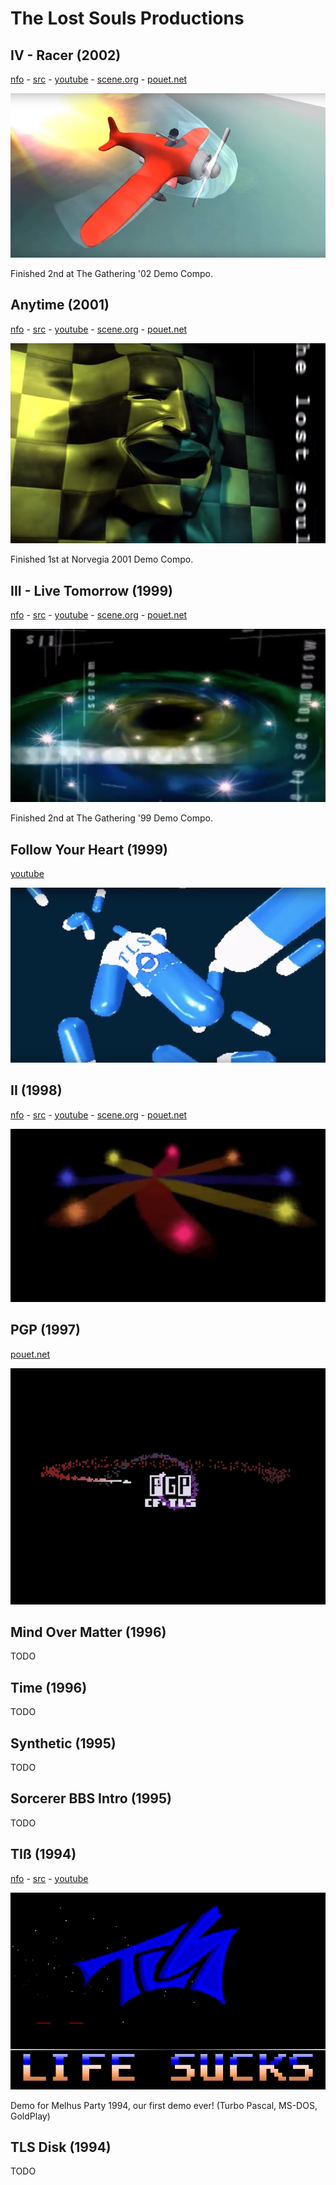 # The Lost Souls Productions

## IV - Racer (2002)
[nfo](https://github.com/the-lost-souls/IV/blob/master/src/racer.nfo) - 
[src](https://github.com/the-lost-souls/IV) - 
[youtube](https://www.youtube.com/watch?v=mHV_oIYZyEg) - 
[scene.org](https://files.scene.org/view/parties/2002/thegathering02/demo/iv_-_racer_by_tls.zip) - 
[pouet.net](http://www.pouet.net/prod.php?which=5555)

[![screenshot](images/thumbnails/iv.jpg)](https://www.youtube.com/watch?v=mHV_oIYZyEg)

Finished 2nd at The Gathering '02 Demo Compo.


## Anytime (2001)
[nfo](https://github.com/the-lost-souls/anytime/blob/master/src/anytime.nfo) -
[src](https://github.com/the-lost-souls/anytime) - [youtube](https://www.youtube.com/watch?v=_ubBTbGcLv8) - [scene.org](https://files.scene.org/view/parties/2001/norvegia01/demo/tls-anytime.zip) - [pouet.net](http://www.pouet.net/prod.php?which=4244)

[![screenshot](images/thumbnails/anytime.jpg)](https://www.youtube.com/watch?v=_ubBTbGcLv8) 

Finished 1st at Norvegia 2001 Demo Compo.


## III - Live Tomorrow (1999)
[nfo](https://github.com/the-lost-souls/III/blob/master/src/TLS_III.NFO) - 
[src](https://github.com/the-lost-souls/III) - 
[youtube](https://www.youtube.com/watch?v=Rd-w4rKwvr4) - 
[scene.org](https://files.scene.org/view/parties/1999/thegathering99/demo/tls_iii.zip) - 
[pouet.net](http://www.pouet.net/prod.php?which=5919)

[![screenshot](images/thumbnails/III.jpg)](https://www.youtube.com/watch?v=Rd-w4rKwvr4)

Finished 2nd at The Gathering '99 Demo Compo.


## Follow Your Heart (1999)
[youtube](https://www.youtube.com/watch?v=Rd-w4rKwvr4)

[![screenshot](images/thumbnails/FYH.jpg)](https://www.youtube.com/watch?v=u9j6pc9UeRs)


## II (1998)
[nfo](https://github.com/the-lost-souls/II/blob/master/src/TLS_II.NFO) - 
[src](https://github.com/the-lost-souls/II) - 
[youtube](https://www.youtube.com/watch?v=SQGvSi6TyXA) - [scene.org](https://files.scene.org/view/parties/1998/thegathering98/demo/tls_ii.zip) - [pouet.net](http://www.pouet.net/prod.php?which=5923)

[![screenshot](images/thumbnails/II.jpg)](https://www.youtube.com/watch?v=SQGvSi6TyXA)


## PGP (1997)
[pouet.net](http://www.pouet.net/prod.php?which=15848)

[![screenshot](images/thumbnails/pgp.gif)](https://www.youtube.com/watch?v=u9j6pc9UeRs)


## Mind Over Matter (1996)
TODO


## Time (1996)
TODO


## Synthetic (1995)
TODO


## Sorcerer BBS Intro (1995)
TODO


## TIß (1994)
[nfo](https://github.com/the-lost-souls/TiB/blob/master/src/TLS.NFO) - 
[src](https://github.com/the-lost-souls/TiB) - 
[youtube](https://youtu.be/4rLNIgGAGlk)

[![screenshot](images/thumbnails/tib.png)](https://youtu.be/4rLNIgGAGlk)

Demo for Melhus Party 1994, our first demo ever! (Turbo Pascal, MS-DOS, GoldPlay)

## TLS Disk (1994)
TODO


